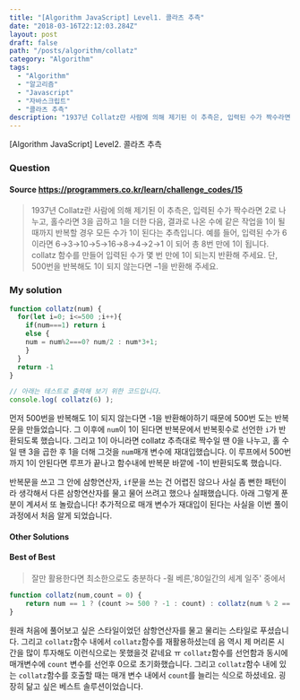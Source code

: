 ```yaml
---
title: "[Algorithm JavaScript] Level1. 콜라츠 추측"
date: "2018-03-16T22:12:03.284Z"
layout: post
draft: false
path: "/posts/algorithm/collatz"
category: "Algorithm"
tags:
  - "Algorithm"
  - "알고리즘"
  - "Javascript"
  - "자바스크립트"
  - "콜라츠 추측"
description: "1937년 Collatz란 사람에 의해 제기된 이 추측은, 입력된 수가 짝수라면 2로 나누고, 홀수라면 3을 곱하고 1을 더한 다음, 결과로 나온 수에 같은 작업을 1이 될 때까지 반복할 경우 모든 수가 1이 된다는 추측입니다."
---
```


[Algorithm JavaScript] Level2. 콜라츠 추측

### Question

#### Source https://programmers.co.kr/learn/challenge_codes/15

> 1937년 Collatz란 사람에 의해 제기된 이 추측은, 입력된 수가 짝수라면 2로 나누고, 홀수라면 3을 곱하고 1을 더한 다음, 결과로 나온 수에 같은 작업을 1이 될 때까지 반복할 경우 모든 수가 1이 된다는 추측입니다. 예를 들어, 입력된 수가 6이라면 6→3→10→5→16→8→4→2→1 이 되어 총 8번 만에 1이 됩니다. collatz 함수를 만들어 입력된 수가 몇 번 만에 1이 되는지 반환해 주세요. 단, 500번을 반복해도 1이 되지 않는다면 –1을 반환해 주세요.

### My solution

```javascript
function collatz(num) {
  for(let i=0; i<=500 ;i++){
    if(num===1) return i
    else {
    num = num%2===0? num/2 : num*3+1;
    }
  }
  return -1
}

// 아래는 테스트로 출력해 보기 위한 코드입니다.
console.log( collatz(6) );
```

 먼저 500번을 반복해도 1이 되지 않는다면 -1을 반환해야하기 때문에 500번 도는 반복문을 만들었습니다. 그 이후에  ```num```이 1이 된다면 반복문에서 반복횟수로 선언한 ```i```가 반환되도록 했습니다. 그리고 1이 아니라면 collatz 추측대로 짝수일 땐 0을 나누고, 홀 수 일 땐 3을 곱한 후 1을 더해 그것을 ```num```매개 변수에 재대입했습니다. 이 루프에서 500번까지 1이 안된다면 루프가 끝나고 함수내에 반복문 바깥에 -1이 반환되도록 했습니다.

 반복문을 쓰고 그 안에 삼항연산자, ```if```문을 쓰는 건 어렵진 않으나 사실 좀 뻔한 패턴이라 생각해서 다른 삼항연산자를 물고 물어 쓰려고 했으나 실패했습니다. 아래 그렇게 푼 분이 계셔서 또 놀랐습니다! 추가적으로 매개 변수가 재대입이 된다는 사실을 이번 풀이 과정에서 처음 알게 되었습니다. 

#### Other Solutions

#### Best of Best

> 잘만 활용한다면 최소한으로도 충분하다 -쥘 베른,'80일간의 세계 일주' 중에서

```javascript
function collatz(num,count = 0) {
    return num == 1 ? (count >= 500 ? -1 : count) : collatz(num % 2 == 0 ? num / 2 : num * 3 + 1,++count);
}
```

 원래 처음에 풀어보고 싶은 스타일이었던 삼항연산자를 물고 물리는 스타일로 푸셨습니다. 그리고 ```collatz```함수 내에서 ```collatz```함수를 재활용하셨는데 음 역시 제 머리론 시간을 많이 투자해도 이런식으로는 못했을것 같네요 ㅠ ```collatz```함수를 선언함과 동시에 매개변수에 ```count``` 변수를 선언후 0으로 초기화했습니다. 그리고 ```collatz```함수 내에 있는 ```collatz```함수를 호출할 때는 매개 변수 내에서 ```count```를 늘리는 식으로 하셨네요. 굉장히 닮고 싶은 베스트 솔루션이었습니다.

